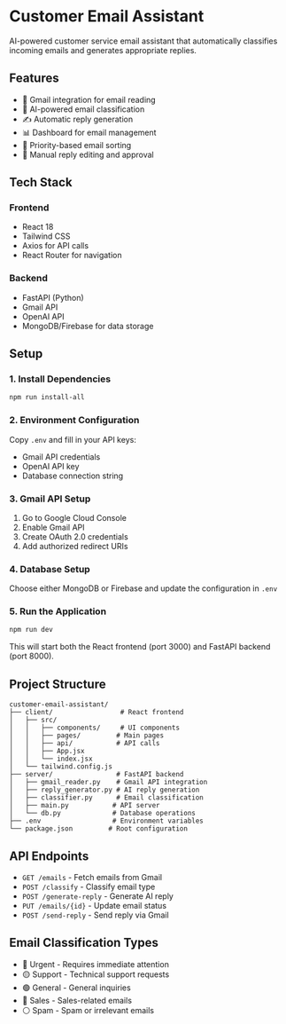 # Customer Email Assistant

AI-powered customer service email assistant that automatically classifies incoming emails and generates appropriate replies.

## Features

- 📧 Gmail integration for email reading
- 🤖 AI-powered email classification
- ✍️ Automatic reply generation
- 📊 Dashboard for email management
- 🎯 Priority-based email sorting
- 📝 Manual reply editing and approval

## Tech Stack

### Frontend
- React 18
- Tailwind CSS
- Axios for API calls
- React Router for navigation

### Backend
- FastAPI (Python)
- Gmail API
- OpenAI API
- MongoDB/Firebase for data storage

## Setup

### 1. Install Dependencies
```bash
npm run install-all
```

### 2. Environment Configuration
Copy `.env` and fill in your API keys:
- Gmail API credentials
- OpenAI API key
- Database connection string

### 3. Gmail API Setup
1. Go to Google Cloud Console
2. Enable Gmail API
3. Create OAuth 2.0 credentials
4. Add authorized redirect URIs

### 4. Database Setup
Choose either MongoDB or Firebase and update the configuration in `.env`

### 5. Run the Application
```bash
npm run dev
```

This will start both the React frontend (port 3000) and FastAPI backend (port 8000).

## Project Structure

```
customer-email-assistant/
├── client/                 # React frontend
│   ├── src/
│   │   ├── components/     # UI components
│   │   ├── pages/         # Main pages
│   │   ├── api/           # API calls
│   │   ├── App.jsx
│   │   └── index.jsx
│   └── tailwind.config.js
├── server/                # FastAPI backend
│   ├── gmail_reader.py    # Gmail API integration
│   ├── reply_generator.py # AI reply generation
│   ├── classifier.py      # Email classification
│   ├── main.py           # API server
│   └── db.py             # Database operations
├── .env                  # Environment variables
└── package.json         # Root configuration
```

## API Endpoints

- `GET /emails` - Fetch emails from Gmail
- `POST /classify` - Classify email type
- `POST /generate-reply` - Generate AI reply
- `PUT /emails/{id}` - Update email status
- `POST /send-reply` - Send reply via Gmail

## Email Classification Types

- 🔴 Urgent - Requires immediate attention
- 🟡 Support - Technical support requests
- 🟢 General - General inquiries
- 🔵 Sales - Sales-related emails
- ⚪ Spam - Spam or irrelevant emails
